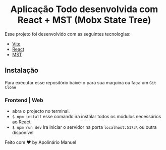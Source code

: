 
<h1 align="center">
  Aplicação Todo desenvolvida com React + MST (Mobx State Tree)
</h1>

Esse projeto foi desenvolvido com as seguintes tecnologias:

- [Vite](https://vitejs.dev/)
- [React](https://reactjs.org)
- [MST](https://mobx-state-tree.js.org/intro/welcome)

## Instalação 

Para executar esse repositório baixe-o para sua maquina ou faça um `Git Clone`

### Frontend | Web

- abra o projecto no terminal. 
- `$ npm install` esse comando ira instalar todos os módulos necessários ao React
-  `$ npm run dev` Ira iniciar o servidor na porta `localhost:5173\` ou outra disponível


Feito com ♥ by Apolinário Manuel